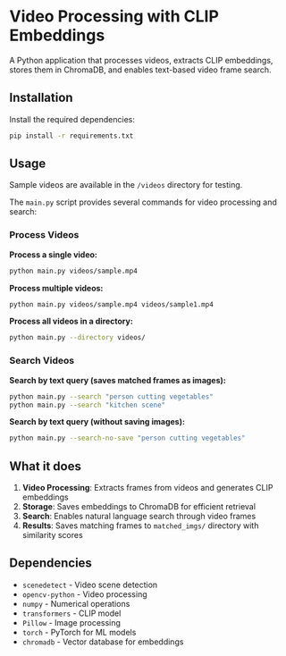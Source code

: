 # Video Processing with CLIP Embeddings

A Python application that processes videos, extracts CLIP embeddings, stores them in ChromaDB, and enables text-based video frame search.

## Installation

Install the required dependencies:

```bash
pip install -r requirements.txt
```

## Usage

Sample videos are available in the `/videos` directory for testing.

The `main.py` script provides several commands for video processing and search:

### Process Videos

**Process a single video:**
```bash
python main.py videos/sample.mp4
```

**Process multiple videos:**
```bash
python main.py videos/sample.mp4 videos/sample1.mp4
```

**Process all videos in a directory:**
```bash
python main.py --directory videos/
```

### Search Videos

**Search by text query (saves matched frames as images):**
```bash
python main.py --search "person cutting vegetables"
python main.py --search "kitchen scene"
```

**Search by text query (without saving images):**
```bash
python main.py --search-no-save "person cutting vegetables"
```

## What it does

1. **Video Processing**: Extracts frames from videos and generates CLIP embeddings
2. **Storage**: Saves embeddings to ChromaDB for efficient retrieval
3. **Search**: Enables natural language search through video frames
4. **Results**: Saves matching frames to `matched_imgs/` directory with similarity scores

## Dependencies

- `scenedetect` - Video scene detection
- `opencv-python` - Video processing
- `numpy` - Numerical operations
- `transformers` - CLIP model
- `Pillow` - Image processing
- `torch` - PyTorch for ML models
- `chromadb` - Vector database for embeddings
